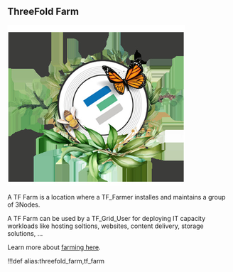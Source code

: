 ## ThreeFold Farm

![](img/whatisafarmer.jpg)

A TF Farm is a location where a TF_Farmer installes and maintains a group of 3Nodes.

A TF Farm can be used by a TF_Grid_User for deploying IT capacity workloads like hosting soltions, websites, content delivery, storage solutions, ...

Learn more about [farming here](farming_intro).

!!!def alias:threefold_farm,tf_farm

